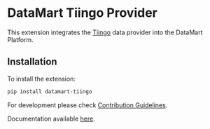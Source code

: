 # DataMart Tiingo Provider

This extension integrates the [Tiingo](https://www.tiingo.com/) data provider into the DataMart Platform.

## Installation

To install the extension:

```bash
pip install datamart-tiingo
```

For development please check [Contribution Guidelines](https://github.com/DataMart-finance/DataMartTerminal/blob/feature/datamart-sdk-v4/datamart/CONTRIBUTING.md).

Documentation available [here](https://docs.datamart.co/sdk).
